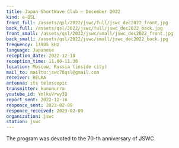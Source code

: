 ```yaml
---
title: Japan ShortWave Club — December 2022
kind: e-QSL
front_full: /assets/qsl/2022/jswc/full/jswc_dec2022_front.jpg
back_full: /assets/qsl/2022/jswc/full/jswc_dec2022_back.jpg
front_small: /assets/qsl/2022/jswc/small/jswc_dec2022_front.jpg
back_small: /assets/qsl/2022/jswc/small/jswc_dec2022_back.jpg
frequency: 11905 kHz
language: Japanese
reception_date: 2022-12-18
reception_time: 11.00-11.30
location: Moscow, Russia (inside city)
mail_to: mailto:jswc70qsl@gmail.com
receiver: BELKA
antenna: its telescopic
transmitter: kununurra
youtube_id: YmlksVrwy3Q
report_sent: 2022-12-18
responce_sent: 2023-02-09
responce_received: 2023-02-09
organization: jswc
station: jswc
---
```

The program was devoted to the 70-th anniversary of JSWC.
